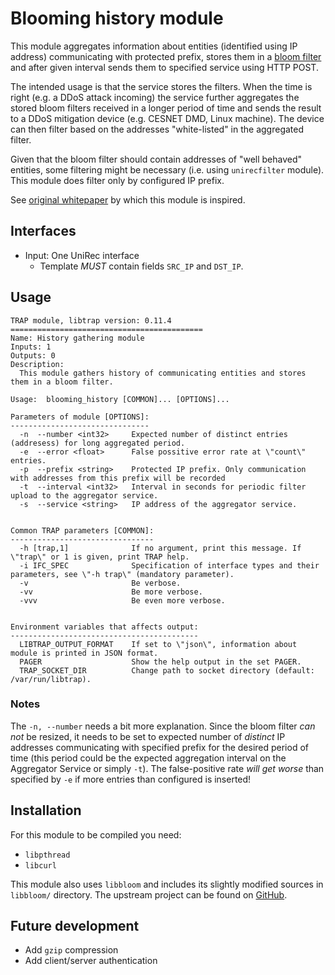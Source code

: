 Blooming history module
=======================

This module aggregates information about entities (identified using IP address)
communicating with protected prefix, stores them in a [bloom filter][1] and after
given interval sends them to specified service using HTTP POST.

The intended usage is that the service stores the filters. When the time is
right (e.g. a DDoS attack incoming) the service further aggregates the stored
bloom filters received in a longer period of time and sends the result to a DDoS
mitigation device (e.g. CESNET DMD, Linux machine). The device can then filter
based on the addresses "white-listed" in the aggregated filter.

Given that the bloom filter should contain addresses of "well behaved" entities,
some filtering might be necessary (i.e. using `unirecfilter` module). This
module does filter only by configured IP prefix.

See [original whitepaper][2] by which this module is inspired.


Interfaces
----------

- Input: One UniRec interface
  - Template *MUST* contain fields `SRC_IP` and `DST_IP`.


Usage
-----

```
TRAP module, libtrap version: 0.11.4 
===========================================
Name: History gathering module
Inputs: 1
Outputs: 0
Description:
  This module gathers history of communicating entities and stores them in a bloom filter.

Usage:  blooming_history [COMMON]... [OPTIONS]... 

Parameters of module [OPTIONS]:
-------------------------------
  -n  --number <int32>     Expected number of distinct entries (addresess) for long aggregated period.
  -e  --error <float>      False possitive error rate at \"count\" entries.
  -p  --prefix <string>    Protected IP prefix. Only communication with addresses from this prefix will be recorded
  -t  --interval <int32>   Interval in seconds for periodic filter upload to the aggregator service.
  -s  --service <string>   IP address of the aggregator service.


Common TRAP parameters [COMMON]:
--------------------------------
  -h [trap,1]              If no argument, print this message. If \"trap\" or 1 is given, print TRAP help.
  -i IFC_SPEC              Specification of interface types and their parameters, see \"-h trap\" (mandatory parameter).
  -v                       Be verbose.
  -vv                      Be more verbose.
  -vvv                     Be even more verbose.


Environment variables that affects output:
------------------------------------------
  LIBTRAP_OUTPUT_FORMAT    If set to \"json\", information about module is printed in JSON format.
  PAGER                    Show the help output in the set PAGER.
  TRAP_SOCKET_DIR          Change path to socket directory (default: /var/run/libtrap).

```


### Notes

The `-n, --number` needs a bit more explanation. Since the bloom filter *can
not* be resized, it needs to be set to expected number of *distinct* IP addresses
communicating with specified prefix for the desired period of time (this period
could be the expected aggregation interval on the Aggregator Service or simply
`-t`). The false-positive rate *will get worse* than specified by `-e` if more
entries than configured is inserted!


Installation
------------

For this module to be compiled you need:

- `libpthread`
- `libcurl`

This module also uses `libbloom` and includes its slightly modified sources in
`libbloom/` directory. The upstream project can be found on [GitHub][3].


Future development
------------------

- Add `gzip` compression
- Add client/server authentication 


[1]: https://en.wikipedia.org/wiki/Bloom_filter
[2]: https://ieeexplore.ieee.org/stamp/stamp.jsp?tp=&arnumber=1204223
[3]: https://github.com/jvirkki/libbloom

